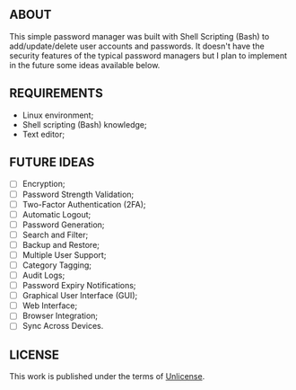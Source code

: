 ## ABOUT

This simple password manager was built with Shell Scripting (Bash) to add/update/delete user accounts and passwords. It doesn't have the security features of the typical password managers but I plan to implement in the future some ideas available below.

## REQUIREMENTS

- Linux environment;
- Shell scripting (Bash) knowledge;
- Text editor;

## FUTURE IDEAS

- [ ] Encryption;
- [ ] Password Strength Validation;
- [ ] Two-Factor Authentication (2FA);
- [ ] Automatic Logout;
- [ ] Password Generation;
- [ ] Search and Filter;
- [ ] Backup and Restore;
- [ ] Multiple User Support;
- [ ] Category Tagging;
- [ ] Audit Logs;
- [ ] Password Expiry Notifications;
- [ ] Graphical User Interface (GUI);
- [ ] Web Interface;
- [ ] Browser Integration;
- [ ] Sync Across Devices.

## LICENSE

This work is published under the terms of <a href="https://github.com/jotavare/password-manager-shell-script/blob/main/LICENSE">Unlicense</a>.
